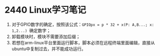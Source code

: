 <!--
 * @Description: In User Settings Edit
 * @Author: your name
 * @Date: 2019-09-26 22:25:15
 * @LastEditTime: 2019-09-26 22:28:05
 * @LastEditors: Please set LastEditors
 -->
# 2440 Linux学习笔记

1. 对于GPIO数字的确定，按照该公式：`GPIOpx = p * 32 + x(P: A,B...; x: 1,2...) `确定数字；
2. 卸载模块时，模块不需要添加后缀；
3. 若想在arm-linux平台里面运行脚本，脚本必须在远程终端里面编辑，直接从ubuntu中复制过去，并不能成功运行。